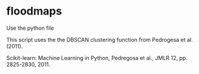 # floodmaps

Use the python file

This script uses the the DBSCAN clustering function from Pedrogesa et al. (2011).

Scikit-learn: Machine Learning in Python, Pedregosa et al., JMLR 12, pp. 2825-2830, 2011.
